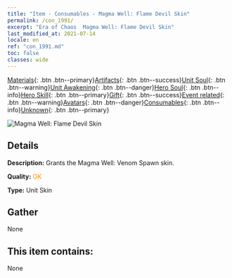 ```yaml
---
title: "Item - Consumables - Magma Well: Flame Devil Skin"
permalink: /con_1991/
excerpt: "Era of Chaos  Magma Well: Flame Devil Skin"
last_modified_at: 2021-07-14
locale: en
ref: "con_1991.md"
toc: false
classes: wide
---
```

 [Materials](/Items/){: .btn .btn--primary}[Artifacts](/Items/Artifacts/){: .btn .btn--success}[Unit Soul](/Items/UnitSoul/){: .btn .btn--warning}[Unit Awakening](/Items/UnitAwakening/){: .btn .btn--danger}[Hero Soul](/Items/HeroSoul/){: .btn .btn--info}[Hero Skill](/Items/HeroSkill/){: .btn .btn--primary}[Gift](/Items/Gift/){: .btn .btn--success}[Event related](/Items/Events/){: .btn .btn--warning}[Avatars](/Items/Avatars/){: .btn .btn--danger}[Consumables](/Items/Consumables/){: .btn .btn--info}[Unknown](/Items/Unknown/){: .btn .btn--primary}

 ![Magma Well: Flame Devil Skin](/images/u/ti_yanmopifu.jpg)

## Details
 **Description:** Grants the Magma Well: Venom Spawn skin.

 **Quality:** <span style="color: #FF8C00">OK</span>

 **Type:** Unit Skin

## Gather

  None

## This item contains:

  None

